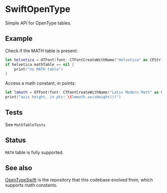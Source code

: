 # SwiftOpenType

Simple API for OpenType tables. 

## Example

Check if the MATH table is present:

```swift
let helvetica = OTFont(font: CTFontCreateWithName("Helvetica" as CFString, 12.0, nil))
if helvetica.mathTable == nil {
    print("no MATH table")
}
```

Access a math constant, in points:

```swift
let lmmath = OTFont(font: CTFontCreateWithName("Latin Modern Math" as CFString, 12.0, nil))
print("axis height, in pts: \(lmmath.axisHeight())")
```

## Tests

See `MathTableTests`

## Status

`MATH` table is fully supported.


## See also

[OpenTypeSwift](https://github.com/mossprescott/OpenTypeSwift) is the repository that this codebase evolved from, which supports math constants.
